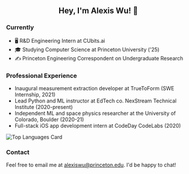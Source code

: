 <h2 align="center"> Hey, I'm Alexis Wu! 👋 </h2>

### Currently

* 🖥️  R&D Engineering Intern at CUbits.ai
* 🎓  Studying Computer Science at Princeton University ('25)
* ✍️  Princeton Engineering Correspondent on Undergraduate Research

### Professional Experience

* Inaugural measurement extraction developer at TrueToForm (SWE Internship, 2021)
* Lead Python and ML instructor at EdTech co. NexStream Technical Institute (2020-present)
* Independent ML and space physics researcher at the University of Colorado, Boulder (2020-21)
* Full-stack iOS app development intern at CodeDay CodeLabs (2020)

![Top Languages Card](https://github-readme-stats.vercel.app/api/top-langs/?username=shinokada&layout=compact)

### Contact
Feel free to email me at alexiswu@princeton.edu. I'd be happy to chat!

<!--
**alexisjwu/alexisjwu** is a ✨ _special_ ✨ repository because its `README.md` (this file) appears on your GitHub profile.

Here are some ideas to get you started:

🔭 I’m currently working on ...
- 🌱 I’m currently learning ...
- 👯 I’m looking to collaborate on ...
- 🤔 I’m looking for help with ...
- 💬 Ask me about ...
- 📫 How to reach me: ...
- 😄 Pronouns: ...
- ⚡ Fun fact: ...
-->
